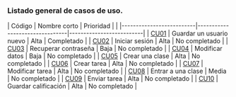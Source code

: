 ### Listado general de casos de uso.
| Código | Nombre corto | Prioridad  | |
|--------------------------|--------------------------------|--------------------------|
| [CU01](CU01-Guardar-un-usuario-nuevo) | Guardar un usuario nuevo | Alta | Completado |
| [CU02](CU02-Iniciar-sesión) | Iniciar sesión | Alta | No completado |
| [CU03](CU03-Recuperar-contraseña) | Recuperar contraseña | Baja | No completado |
| [CU04](CU04-Modificar-datos) | Modificar datos | Baja | No completado |
| [CU05](CU05-Crear-una-clase) | Crear una clase | Alta | No completado |
| [CU06](CU06-Crear-tarea) | Crear tarea | Alta | No completado |
| [CU07](CU07-Modificar-tarea) | Modificar tarea | Alta | No completado |
| [CU08](CU08-Entrar-a-una-clase) | Entrar a una clase | Media | No completado |
| [CU09](CU09-Enviar-tarea) | Enviar tarea | Alta | No completado |
| [CU10](CU10-Guardar-calificación) | Guardar calificación | Alta | No completado |



